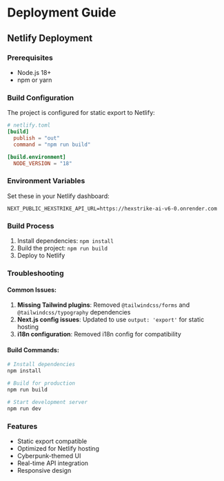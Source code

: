 # Deployment Guide

## Netlify Deployment

### Prerequisites
- Node.js 18+
- npm or yarn

### Build Configuration
The project is configured for static export to Netlify:

```toml
# netlify.toml
[build]
  publish = "out"
  command = "npm run build"

[build.environment]
  NODE_VERSION = "18"
```

### Environment Variables
Set these in your Netlify dashboard:

```
NEXT_PUBLIC_HEXSTRIKE_API_URL=https://hexstrike-ai-v6-0.onrender.com
```

### Build Process
1. Install dependencies: `npm install`
2. Build the project: `npm run build`
3. Deploy to Netlify

### Troubleshooting

#### Common Issues:
1. **Missing Tailwind plugins**: Removed `@tailwindcss/forms` and `@tailwindcss/typography` dependencies
2. **Next.js config issues**: Updated to use `output: 'export'` for static hosting
3. **i18n configuration**: Removed i18n config for compatibility

#### Build Commands:
```bash
# Install dependencies
npm install

# Build for production
npm run build

# Start development server
npm run dev
```

### Features
- Static export compatible
- Optimized for Netlify hosting
- Cyberpunk-themed UI
- Real-time API integration
- Responsive design
